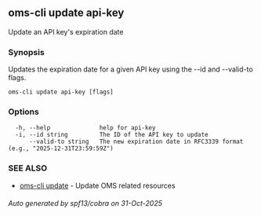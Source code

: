 ## oms-cli update api-key

Update an API key's expiration date

### Synopsis

Updates the expiration date for a given API key using the --id and --valid-to flags.

```
oms-cli update api-key [flags]
```

### Options

```
  -h, --help              help for api-key
  -i, --id string         The ID of the API key to update
      --valid-to string   The new expiration date in RFC3339 format (e.g., "2025-12-31T23:59:59Z")
```

### SEE ALSO

* [oms-cli update](oms-cli_update.md)	 - Update OMS related resources

###### Auto generated by spf13/cobra on 31-Oct-2025
